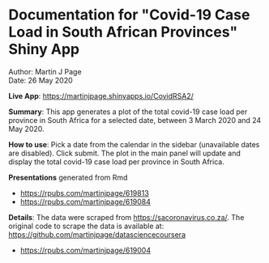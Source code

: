 # Documentation for "Covid-19 Case Load in South African Provinces" Shiny App

Author: Martin J Page  
Date: 26 May 2020

**Live App**: https://martinjpage.shinyapps.io/CovidRSA2/  

**Summary**: This app generates a plot of the total covid-19 case load per province in South Africa for a selected date, between 3 March 2020 and 24 May 2020.  

**How to use**: Pick a date from the calendar in the sidebar (unavailable dates are disabled). Click submit. The plot in the main panel will update and display the total covid-19 case load per province in South Africa.  

**Presentations** generated from Rmd   
  - https://rpubs.com/martinjpage/619813  
  - https://rpubs.com/martinjpage/619084  

**Details**: The data were scraped from https://sacoronavirus.co.za/. The original code to scrape the data is available at: https://github.com/martinjpage/datasciencecoursera  
  - https://rpubs.com/martinjpage/619004  
